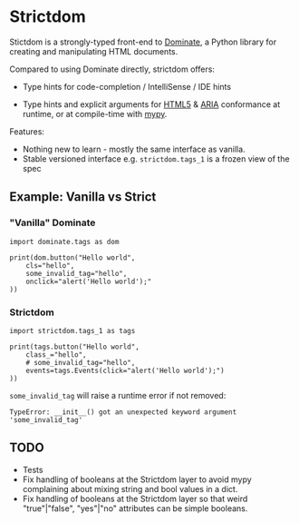 Strictdom
=========

Stictdom is a strongly-typed front-end to
[Dominate](https://github.com/Knio/dominate/pull/111), a Python library for
creating and manipulating HTML documents.

Compared to using Dominate directly, strictdom offers:

* Type hints for code-completion / IntelliSense / IDE hints

* Type hints and explicit arguments for [HTML5](https://html.spec.whatwg.org/multipage/)
  & [ARIA](https://w3c.github.io/aria/) conformance at runtime, or at
  compile-time with [mypy](http://mypy-lang.org/).

Features:

* Nothing new to learn - mostly the same interface as vanilla.
* Stable versioned interface e.g. `strictdom.tags_1` is a frozen view of the spec


Example: Vanilla vs Strict
--------------------------

### "Vanilla" Dominate

    import dominate.tags as dom

    print(dom.button("Hello world",
        cls="hello",
        some_invalid_tag="hello",
        onclick="alert('Hello world');"
    ))


### Strictdom

    import strictdom.tags_1 as tags

    print(tags.button("Hello world",
        class_="hello",
        # some_invalid_tag="hello",
        events=tags.Events(click="alert('Hello world');")
    ))


`some_invalid_tag` will raise a runtime error if not removed:

    TypeError: __init__() got an unexpected keyword argument 'some_invalid_tag'



TODO
----

* Tests
* Fix handling of booleans at the Strictdom layer to avoid mypy complaining
  about mixing string and bool values in a dict.
* Fix handling of booleans at the Strictdom layer so that weird
  "true"|"false", "yes"|"no" attributes can be simple booleans.




